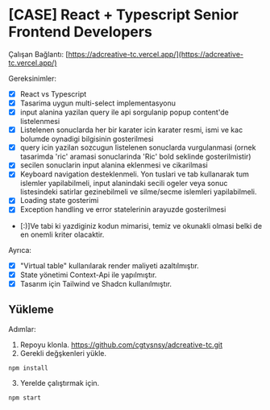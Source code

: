 # [CASE] React + Typescript Senior Frontend Developers

Çalışan Bağlantı: [https://adcreative-tc.vercel.app/](https://adcreative-tc.vercel.app/)

Gereksinimler:

- [x] React vs Typescript
- [x] Tasarima uygun multi-select implementasyonu
- [x] input alanina yazilan query ile api sorgulanip popup content'de listelenmesi
- [x] Listelenen sonuclarda her bir karater icin karater resmi, ismi ve kac bolumde oynadigi bilgisinin gosterilmesi
- [x] query icin yazilan sozcugun listelenen sonuclarda vurgulanmasi (ornek tasarimda 'ric' aramasi sonuclarinda 'Ric' bold seklinde gosterilmistir)
- [x] secilen sonuclarin input alanina eklenmesi ve cikarilmasi
- [x] Keyboard navigation desteklenmeli. Yon tuslari ve tab kullanarak tum islemler yapilabilmeli, input alanindaki secili ogeler veya sonuc listesindeki satirlar gezinebilmeli ve silme/secme islemleri yapilabilmeli.
- [x] Loading state gosterimi
- [x] Exception handling ve error statelerinin arayuzde gosterilmesi
- [:)]Ve tabi ki yazdiginiz kodun mimarisi, temiz ve okunakli olmasi belki de en onemli kriter olacaktir.

Ayrıca:

- [x] "Virtual table" kullanılarak render maliyeti azaltılmıştır.
- [x] State yönetimi Context-Api ile yapılmıştır.
- [x] Tasarım için Tailwind ve Shadcn kullanılmıştır.

## Yükleme

Adımlar:

1. Repoyu klonla.
   https://github.com/cgtysnsy/adcreative-tc.git
2. Gerekli değşkenleri yükle.

```
npm install
```

3. Yerelde çalıştırmak için.

```
npm start
```
